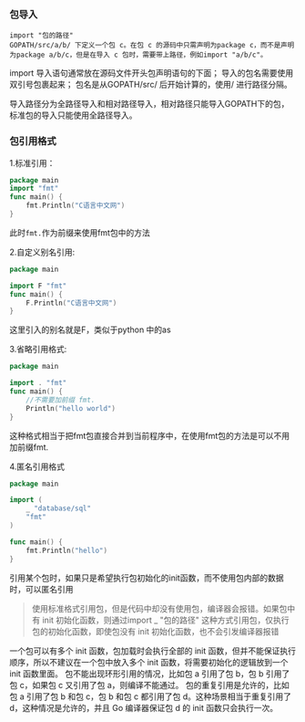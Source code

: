 ### 包导入
```
import "包的路径"
GOPATH/src/a/b/ 下定义一个包 c。在包 c 的源码中只需声明为package c，而不是声明为package a/b/c，但是在导入 c 包时，需要带上路径，例如import "a/b/c"。
```
import 导入语句通常放在源码文件开头包声明语句的下面；
导入的包名需要使用双引号包裹起来；
包名是从GOPATH/src/ 后开始计算的，使用/ 进行路径分隔。

导入路径分为全路径导入和相对路径导入，相对路径只能导入GOPATH下的包，标准包的导入只能使用全路径导入。

### 包引用格式

1.标准引用：

```go
package main
import "fmt"
func main() {
    fmt.Println("C语言中文网")
}

```
此时`fmt.`作为前缀来使用fmt包中的方法

2.自定义别名引用:

```go
package main

import F "fmt"
func main() {
    F.Println("C语言中文网")
}
```
这里引入的别名就是F，类似于python 中的as 

3.省略引用格式:

```go
package main

import . "fmt"
func main() {
    //不需要加前缀 fmt.
    Println("hello world")
}
```

这种格式相当于把fmt包直接合并到当前程序中，在使用fmt包的方法是可以不用加前缀fmt.

4.匿名引用格式

```go
package main

import (
    _ "database/sql"
    "fmt"
)

func main() {
    fmt.Println("hello")
}
```

引用某个包时，如果只是希望执行包初始化的init函数，而不使用包内部的数据时，可以匿名引用

> 使用标准格式引用包，但是代码中却没有使用包，编译器会报错。如果包中有 init 初始化函数，则通过import _ "包的路径" 这种方式引用包，仅执行包的初始化函数，即使包没有 init 初始化函数，也不会引发编译器报错

一个包可以有多个 init 函数，包加载时会执行全部的 init 函数，但并不能保证执行顺序，所以不建议在一个包中放入多个 init 函数，将需要初始化的逻辑放到一个 init 函数里面。
包不能出现环形引用的情况，比如包 a 引用了包 b，包 b 引用了包 c，如果包 c 又引用了包 a，则编译不能通过。
包的重复引用是允许的，比如包 a 引用了包 b 和包 c，包 b 和包 c 都引用了包 d。这种场景相当于重复引用了 d，这种情况是允许的，并且 Go 编译器保证包 d 的 init 函数只会执行一次。